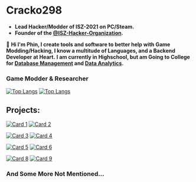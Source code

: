 # Cracko298
- **Lead Hacker/Modder of ISZ-2021 on PC/Steam.**
- **Founder of the [@ISZ-Hacker-Organization](https://github.com/ISZ-Hacker-Organization).**

:wave: **Hi I'm Phin, I create tools and software to better help with Game Modding/Hacking, I know a multitude of Languages, and a Backend Developer at Heart.**
**I am currently in Highschool, but am Going to College for <ins>Database Management</ins> and <ins>Data Analytics</ins>.**

### Game Modder & Researcher

[![Top Langs](https://github-readme-stats-git-masterrstaa-rickstaa.vercel.app/api/top-langs/?username=Cracko298&show_icons=true&langs_count=8&layout=donut&theme=dark&hide=html,scss,stylus,blade,jupyter%20notebook,tex,tcl,css,nix,javascript,gdb,glsl&show=prs_merged)](https://github.com/Cracko298)
[![Top Langs](https://github-readme-stats.vercel.app/api?username=Cracko298&theme=dark&show_icons=true)](https://github.com/Cracko298)



## Projects:

[![Card 1](https://github-readme-stats.vercel.app/api/pin/?username=Cracko298&repo=ISZ-2021-Plugin&show_icons=true&theme=dark)](https://github.com/Cracko298/ISZ-2021-Plugin)
[![Card 2](https://github-readme-stats.vercel.app/api/pin/?username=ISZ-Hacker-Organization&repo=I2plg-Loader&show_icons=true&theme=dark)](https://github.com/ISZ-Hacker-Organization/I2plg-Loader)

[![Card 3](https://github-readme-stats.vercel.app/api/pin/?username=ISZ-Hacker-Organization&repo=ISZ-ModMenu&show_icons=true&theme=dark)](https://github.com/ISZ-Hacker-Organization/ISZ-ModMenu)
[![Card 4](https://github-readme-stats.vercel.app/api/pin/?username=Cracko298&repo=ISZ-Universal-Unlocker&show_icons=true&theme=dark)](https://github.com/Cracko298/ISZ-Universal-Unlocker)

[![Card 5](https://github-readme-stats.vercel.app/api/pin/?username=ISZ-Hacker-Organization&repo=VS-Revisioned-Installer&show_icons=true&theme=dark)](https://github.com/ISZ-Hacker-Organization/VS-Revisioned-Installer)
[![Card 6](https://github-readme-stats.vercel.app/api/pin/?username=Cracko298&repo=NISZSE&show_icons=true&theme=dark)](https://github.com/Cracko298/NISZSE)

[![Card 8](https://github-readme-stats.vercel.app/api/pin/?username=Cracko298&repo=UE4-AES-Key-Extracting-Guide&show_icons=true&theme=dark)](https://github.com/Cracko298/UE4-AES-Key-Extracting-Guide)
[![Card 9](https://github-readme-stats.vercel.app/api/pin/?username=Cracko298&repo=Wobbly-Tooth-Save-Manager&show_icons=true&theme=dark)](https://github.com/Cracko298/Wobbly-Tooth-Save-Manager)

### And Some More Not Mentioned...
